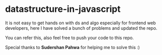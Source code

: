 # datastructure-in-javascript

It is not easy to get hands on with ds and algo especially for frontend web developers, here I have solved a bunch of problems and updated the repo.

You can refer this, also feel free to push your code to this repo.

Special thanks to **Sudershan Pahwa** for helping me to solve this :)

